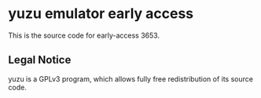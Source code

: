 yuzu emulator early access
=============

This is the source code for early-access 3653.

## Legal Notice

yuzu is a GPLv3 program, which allows fully free redistribution of its source code.